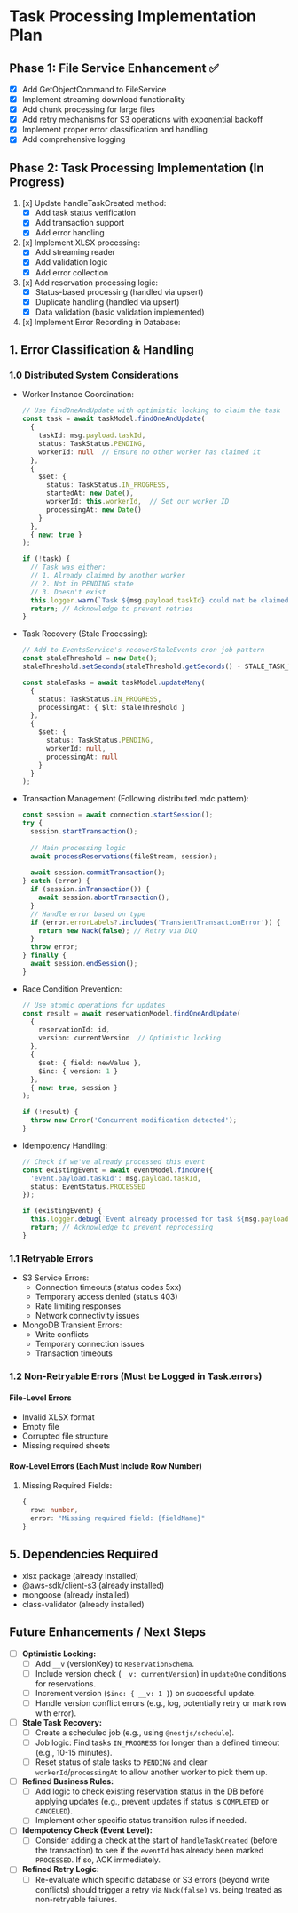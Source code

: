 # Task Processing Implementation Plan

## Phase 1: File Service Enhancement ✅
- [x] Add GetObjectCommand to FileService
- [x] Implement streaming download functionality
- [x] Add chunk processing for large files
- [x] Add retry mechanisms for S3 operations with exponential backoff
- [x] Implement proper error classification and handling
- [x] Add comprehensive logging

## Phase 2: Task Processing Implementation (In Progress)
1. [x] Update handleTaskCreated method:
   - [x] Add task status verification
   - [x] Add transaction support
   - [x] Add error handling
2. [x] Implement XLSX processing:
   - [x] Add streaming reader
   - [x] Add validation logic
   - [x] Add error collection
3. [x] Add reservation processing logic:
   - [x] Status-based processing (handled via upsert)
   - [x] Duplicate handling (handled via upsert)
   - [x] Data validation (basic validation implemented)
4. [x] Implement Error Recording in Database:

## 1. Error Classification & Handling

### 1.0 Distributed System Considerations
- Worker Instance Coordination:
  ```typescript
  // Use findOneAndUpdate with optimistic locking to claim the task
  const task = await taskModel.findOneAndUpdate(
    { 
      taskId: msg.payload.taskId,
      status: TaskStatus.PENDING,
      workerId: null  // Ensure no other worker has claimed it
    },
    { 
      $set: {
        status: TaskStatus.IN_PROGRESS,
        startedAt: new Date(),
        workerId: this.workerId,  // Set our worker ID
        processingAt: new Date()
      }
    },
    { new: true }
  );
  
  if (!task) {
    // Task was either:
    // 1. Already claimed by another worker
    // 2. Not in PENDING state
    // 3. Doesn't exist
    this.logger.warn(`Task ${msg.payload.taskId} could not be claimed - already being processed or doesn't exist`);
    return; // Acknowledge to prevent retries
  }
  ```

- Task Recovery (Stale Processing):
  ```typescript
  // Add to EventsService's recoverStaleEvents cron job pattern
  const staleThreshold = new Date();
  staleThreshold.setSeconds(staleThreshold.getSeconds() - STALE_TASK_THRESHOLD_SECONDS);
  
  const staleTasks = await taskModel.updateMany(
    {
      status: TaskStatus.IN_PROGRESS,
      processingAt: { $lt: staleThreshold }
    },
    {
      $set: { 
        status: TaskStatus.PENDING,
        workerId: null,
        processingAt: null
      }
    }
  );
  ```

- Transaction Management (Following distributed.mdc pattern):
  ```typescript
  const session = await connection.startSession();
  try {
    session.startTransaction();
    
    // Main processing logic
    await processReservations(fileStream, session);
    
    await session.commitTransaction();
  } catch (error) {
    if (session.inTransaction()) {
      await session.abortTransaction();
    }
    // Handle error based on type
    if (error.errorLabels?.includes('TransientTransactionError')) {
      return new Nack(false); // Retry via DLQ
    }
    throw error;
  } finally {
    await session.endSession();
  }
  ```

- Race Condition Prevention:
  ```typescript
  // Use atomic operations for updates
  const result = await reservationModel.findOneAndUpdate(
    { 
      reservationId: id,
      version: currentVersion  // Optimistic locking
    },
    {
      $set: { field: newValue },
      $inc: { version: 1 }
    },
    { new: true, session }
  );
  
  if (!result) {
    throw new Error('Concurrent modification detected');
  }
  ```

- Idempotency Handling:
  ```typescript
  // Check if we've already processed this event
  const existingEvent = await eventModel.findOne({
    'event.payload.taskId': msg.payload.taskId,
    status: EventStatus.PROCESSED
  });
  
  if (existingEvent) {
    this.logger.debug(`Event already processed for task ${msg.payload.taskId}`);
    return; // Acknowledge to prevent reprocessing
  }
  ```

### 1.1 Retryable Errors
- S3 Service Errors:
  - Connection timeouts (status codes 5xx)
  - Temporary access denied (status 403)
  - Rate limiting responses
  - Network connectivity issues
- MongoDB Transient Errors:
  - Write conflicts
  - Temporary connection issues
  - Transaction timeouts

### 1.2 Non-Retryable Errors (Must be Logged in Task.errors)
#### File-Level Errors
- Invalid XLSX format
- Empty file
- Corrupted file structure
- Missing required sheets

#### Row-Level Errors (Each Must Include Row Number)
1. Missing Required Fields:
   ```typescript
   {
     row: number,
     error: "Missing required field: {fieldName}"
   }
   ```

## 5. Dependencies Required
- xlsx package (already installed)
- @aws-sdk/client-s3 (already installed)
- mongoose (already installed)
- class-validator (already installed)

## Future Enhancements / Next Steps

- [ ] **Optimistic Locking:**
  - [ ] Add `__v` (versionKey) to `ReservationSchema`.
  - [ ] Include version check (`__v: currentVersion`) in `updateOne` conditions for reservations.
  - [ ] Increment version (`$inc: { __v: 1 }`) on successful update.
  - [ ] Handle version conflict errors (e.g., log, potentially retry or mark row with error).

- [ ] **Stale Task Recovery:**
  - [ ] Create a scheduled job (e.g., using `@nestjs/schedule`).
  - [ ] Job logic: Find tasks `IN_PROGRESS` for longer than a defined timeout (e.g., 10-15 minutes).
  - [ ] Reset status of stale tasks to `PENDING` and clear `workerId`/`processingAt` to allow another worker to pick them up.

- [ ] **Refined Business Rules:**
  - [ ] Add logic to check existing reservation status in the DB before applying updates (e.g., prevent updates if status is `COMPLETED` or `CANCELED`).
  - [ ] Implement other specific status transition rules if needed.

- [ ] **Idempotency Check (Event Level):**
  - [ ] Consider adding a check at the start of `handleTaskCreated` (before the transaction) to see if the `eventId` has already been marked `PROCESSED`. If so, ACK immediately.

- [ ] **Refined Retry Logic:**
  - [ ] Re-evaluate which specific database or S3 errors (beyond write conflicts) should trigger a retry via `Nack(false)` vs. being treated as non-retryable failures.